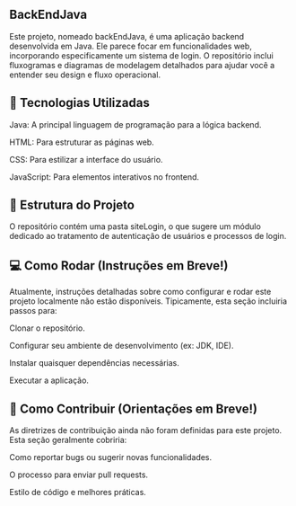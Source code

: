 ## BackEndJava
Este projeto, nomeado backEndJava, é uma aplicação backend desenvolvida em Java. Ele parece focar em funcionalidades web, incorporando especificamente um sistema de login. O repositório inclui fluxogramas e diagramas de modelagem detalhados para ajudar você a entender seu design e fluxo operacional.

## 🚀 Tecnologias Utilizadas
Java: A principal linguagem de programação para a lógica backend.

HTML: Para estruturar as páginas web.

CSS: Para estilizar a interface do usuário.

JavaScript: Para elementos interativos no frontend.

## 📂 Estrutura do Projeto
O repositório contém uma pasta siteLogin, o que sugere um módulo dedicado ao tratamento de autenticação de usuários e processos de login.

## 💻 Como Rodar (Instruções em Breve!)
Atualmente, instruções detalhadas sobre como configurar e rodar este projeto localmente não estão disponíveis.
Tipicamente, esta seção incluiria passos para:

Clonar o repositório.

Configurar seu ambiente de desenvolvimento (ex: JDK, IDE).

Instalar quaisquer dependências necessárias.

Executar a aplicação.

## 🤝 Como Contribuir (Orientações em Breve!)
As diretrizes de contribuição ainda não foram definidas para este projeto.
Esta seção geralmente cobriria:

Como reportar bugs ou sugerir novas funcionalidades.

O processo para enviar pull requests.

Estilo de código e melhores práticas.
